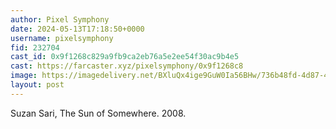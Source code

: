 ```yaml
---
author: Pixel Symphony
date: 2024-05-13T17:18:50+0000
username: pixelsymphony
fid: 232704
cast_id: 0x9f1268c829a9fb9ca2eb76a5e2ee54f30ac9b4e5
cast: https://farcaster.xyz/pixelsymphony/0x9f1268c8
image: https://imagedelivery.net/BXluQx4ige9GuW0Ia56BHw/736b48fd-4d87-4a5b-8016-c13007a1b600/original
layout: post
---
```


Suzan Sari, The Sun of Somewhere. 2008.

<img src='https://imagedelivery.net/BXluQx4ige9GuW0Ia56BHw/736b48fd-4d87-4a5b-8016-c13007a1b600/original' alt='' referrerpolicy='no-referrer'/>
